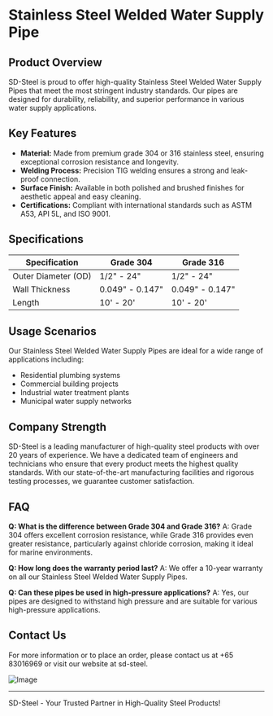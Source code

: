 # Stainless Steel Welded Water Supply Pipe

## Product Overview

SD-Steel is proud to offer high-quality Stainless Steel Welded Water Supply Pipes that meet the most stringent industry standards. Our pipes are designed for durability, reliability, and superior performance in various water supply applications.

## Key Features

- **Material:** Made from premium grade 304 or 316 stainless steel, ensuring exceptional corrosion resistance and longevity.
- **Welding Process:** Precision TIG welding ensures a strong and leak-proof connection.
- **Surface Finish:** Available in both polished and brushed finishes for aesthetic appeal and easy cleaning.
- **Certifications:** Compliant with international standards such as ASTM A53, API 5L, and ISO 9001.

## Specifications

| Specification | Grade 304 | Grade 316 |
|---------------|-----------|-----------|
| Outer Diameter (OD) | 1/2" - 24" | 1/2" - 24" |
| Wall Thickness | 0.049" - 0.147" | 0.049" - 0.147" |
| Length | 10' - 20' | 10' - 20' |

## Usage Scenarios

Our Stainless Steel Welded Water Supply Pipes are ideal for a wide range of applications including:
- Residential plumbing systems
- Commercial building projects
- Industrial water treatment plants
- Municipal water supply networks

## Company Strength

SD-Steel is a leading manufacturer of high-quality steel products with over 20 years of experience. We have a dedicated team of engineers and technicians who ensure that every product meets the highest quality standards. With our state-of-the-art manufacturing facilities and rigorous testing processes, we guarantee customer satisfaction.

## FAQ

**Q: What is the difference between Grade 304 and Grade 316?**
A: Grade 304 offers excellent corrosion resistance, while Grade 316 provides even greater resistance, particularly against chloride corrosion, making it ideal for marine environments.

**Q: How long does the warranty period last?**
A: We offer a 10-year warranty on all our Stainless Steel Welded Water Supply Pipes.

**Q: Can these pipes be used in high-pressure applications?**
A: Yes, our pipes are designed to withstand high pressure and are suitable for various high-pressure applications.

## Contact Us

For more information or to place an order, please contact us at +65 83016969 or visit our website at  sd-steel.

![Image](https://github.com/user-attachments/assets/2567258e-e124-4816-932d-1809bd27ef0b)

---

SD-Steel - Your Trusted Partner in High-Quality Steel Products!